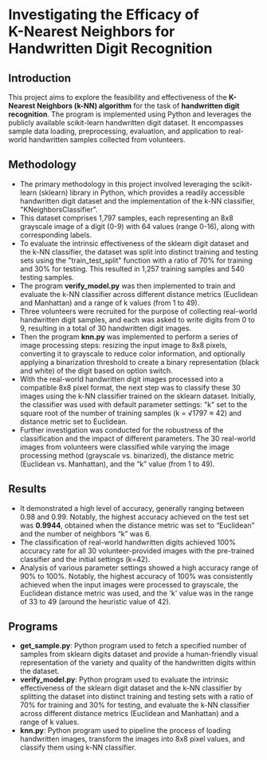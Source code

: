 # Investigating the Efficacy of <br>K-Nearest Neighbors for <br>Handwritten Digit Recognition

## Introduction

This project aims to explore the feasibility and effectiveness of the **K-Nearest Neighbors (k-NN) algorithm** for the task of **handwritten digit recognition**. The program is implemented using Python and leverages the publicly available scikit-learn handwritten digit dataset. It encompasses sample data loading, preprocessing, evaluation, and application to real-world handwritten samples collected from volunteers. 

## Methodology

- The primary methodology in this project involved leveraging the scikit-learn (sklearn) library in Python, which provides a readily accessible handwritten digit dataset and the implementation of the k-NN classifier,  "KNeighborsClassifier". 
- This dataset comprises 1,797 samples, each representing an 8x8 grayscale image of a digit (0-9) with 64 values (range 0-16), along with corresponding labels. 
- To evaluate the intrinsic effectiveness of the sklearn digit dataset and the k-NN classifier, the dataset was split into distinct training and testing sets using the "train_test_split" function with a ratio of 70% for training and 30% for testing. This resulted in 1,257 training samples and 540 testing samples. 
- The program **verify_model.py** was then implemented to train and evaluate the k-NN classifier across different distance metrics (Euclidean and Manhattan) and a range of k values (from 1 to 49).
- Three volunteers were recruited for the purpose of collecting real-world handwritten digit samples, and each was asked to write digits from 0 to 9, resulting in a total of 30 handwritten digit images.
- Then the program **knn.py** was implemented to perform a series of image processing steps: resizing the input image to 8x8 pixels, converting it to grayscale to reduce color information, and optionally applying a binarization threshold to create a binary representation (black and white) of the digit based on option switch. 
- With the real-world handwritten digit images processed into a compatible 8x8 pixel format, the next step was to classify these 30 images using the k-NN classifier trained on the sklearn dataset. Initially, the classifier was used with default parameter settings: "k" set to the square root of the number of training samples (k = √1797 ≈ 42) and distance metric set to Euclidean. 
- Further investigation was conducted for the robustness of the classification and the impact of different parameters. The 30 real-world images from volunteers were classified while varying the image processing method (grayscale vs. binarized), the distance metric (Euclidean vs. Manhattan), and the “k” value (from 1 to 49). 

## Results

- It demonstrated a high level of accuracy, generally ranging between 0.98 and 0.99. Notably, the highest accuracy achieved on the test set was **0.9944**, obtained when the distance metric was set to “Euclidean” and the number of neighbors “k” was 6. 
- The classification of real-world handwritten digits achieved 100% accuracy rate for all 30 volunteer-provided images with the pre-trained classifier and the initial settings (k=42).
- Analysis of various parameter settings showed a high accuracy range of 90% to 100%. Notably, the highest accuracy of 100% was consistently achieved when the input images were processed to grayscale, the Euclidean distance metric was used, and the 'k' value was in the range of 33 to 49 (around the heuristic value of 42).

## Programs

- **get_sample.py**: Python program used to fetch a specified number of samples from sklearn digits dataset and provide a human-friendly visual representation of the variety and quality of the handwritten digits within the dataset.
- **verify_model.py**: Python program used to evaluate the intrinsic effectiveness of the sklearn digit dataset and the k-NN classifier by splitting the dataset into distinct training and testing sets with a ratio of 70% for training and 30% for testing, and evaluate the k-NN classifier across different distance metrics (Euclidean and Manhattan) and a range of k values.
- **knn.py**: Python program used to pipeline the process of loading handwritten images, transform the images into 8x8 pixel values, and classify them using k-NN classifier. 

